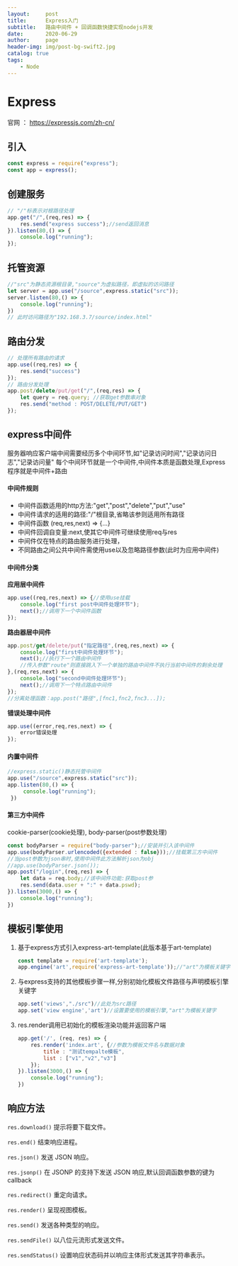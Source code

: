 ```yaml
---
layout:     post
title:      Express入门
subtitle:   路由中间件 + 回调函数快捷实现nodejs开发
date:       2020-06-29
author:     page
header-img: img/post-bg-swift2.jpg
catalog: true
tags:
    - Node
---
```


# Express

官网 ： https://expressjs.com/zh-cn/

## 引入

```js
const express = require("express");
const app = express();
```

## 创建服务

```js
// "/"标表示对根路径处理  
app.get("/",(req,res) => {
    res.send("express success");//send返回消息  
}).listen(80,() => {
    console.log("running");
});
```

## 托管资源

```js
//"src"为静态资源根目录,"source"为虚拟路径，即虚拟的访问路径
let server = app.use("/source",express.static("src"));
server.listen(80,() => {
    console.log("running");
})
// 此时访问路径为"192.168.3.7/source/index.html"
```

## 路由分发

```js
// 处理所有路由的请求
app.use((req,res) => {
    res.send("success")
});
// 路由分发处理
app.post/delete/put/get("/",(req,res) => {
    let query = req.query; //获取get参数串对象
    res.send("method : POST/DELETE/PUT/GET")
});
```

## express中间件

服务器响应客户端中间需要经历多个中间环节,如"记录访问时间","记录访问日志","记录访问量" 
每个中间环节就是一个中间件,中间件本质是函数处理,Express程序就是中间件+路由

#### 中间件规则

+ 中间件函数适用的http方法:"get","post","delete","put","use"
+ 中间件请求的适用的路径:"/"根目录,省略该参则适用所有路径
+ 中间件函数 (req,res,next) => {...}
+ 中间件回调自变量:next,使其它中间件可继续使用req与res
+ 中间件仅在特点的路由服务进行处理，
+ 不同路由之间公共中间件需使用use以及忽略路径参数(此时为应用中间件)

#### 中间件分类

**应用层中间件**

```js
app.use((req,res,next) => {//使用use挂载
    console.log("first post中间件处理环节");
    next();//调用下一个中间件函数
});
```

**路由器层中间件**

```js
app.post/get/delete/put("指定路径",(req,res,next) => {
    console.log("first中间件处理环节");
    next();//执行下一个路由中间件
    //传入参数"route"则直接跳入下一个单独的路由中间件不执行当前中间件的剩余处理
},(req,res,next) => {
    console.log("second中间件处理环节");
    next();//调用下一个特点路由中间件
});
//分离处理函数：app.post("路径",[fnc1,fnc2,fnc3...]);
```

**错误处理中间件**

```js
app.use((error,req,res,next) => {
    error错误处理
});
```

#### 内置中间件

```js
//express.static()静态托管中间件
app.use("/source",express.static("src"));
app.listen(80,() => {
     console.log("running");
 })
```

#### 第三方中间件

cookie-parser(cookie处理), body-parser(post参数处理)

```js
const bodyParser = require("body-parser");//安装并引入该中间件
app.use(bodyParser.urlencoded({extended : false}));//挂载第三方中间件
//当post参数为json串时,使用中间件此方法解析json为obj
//app.use(bodyParser.json());
app.post("/login",(req,res) => {
    let data = req.body;//该中间件功能:获取post参
    res.send(data.user + ":" + data.pswd);
}).listen(3000,() => {
    console.log("running");
})
```

## 模板引擎使用

1. 基于express方式引入express-art-template(此版本基于art-template)
   
   ```js
   const template = require('art-template');
   app.engine('art',require('express-art-template'));//"art"为模板关键字
   ```

2. 与express支持的其他模板步骤一样,分别初始化模板文件路径与声明模板引擎关键字
   
   ```js
   app.set('views',"./src")//此处为src路径
   app.set('view engine','art')//设置要使用的模板引擎,"art"为模板关键字
   ```

3. res.render调用已初始化的模板渲染功能并返回客户端
   
   ```js
   app.get('/', (req, res) => {
       res.render('index.art', {//参数为模板文件名与数据对象
           title : "测试tempalte模板",
           list : ["v1","v2","v3"]
       });
   }).listen(3000,() => {
       console.log("running");
   })
   ```

## 响应方法

`res.download()` 提示将要下载文件。

`res.end()` 结束响应进程。

`res.json()` 发送 JSON 响应。

`res.jsonp()` 在 JSONP 的支持下发送 JSON 响应,默认回调函数参数的键为callback

`res.redirect()` 重定向请求。

`res.render()` 呈现视图模板。

`res.send()` 发送各种类型的响应。

`res.sendFile()` 以八位元流形式发送文件。

`res.sendStatus()` 设置响应状态码并以响应主体形式发送其字符串表示。